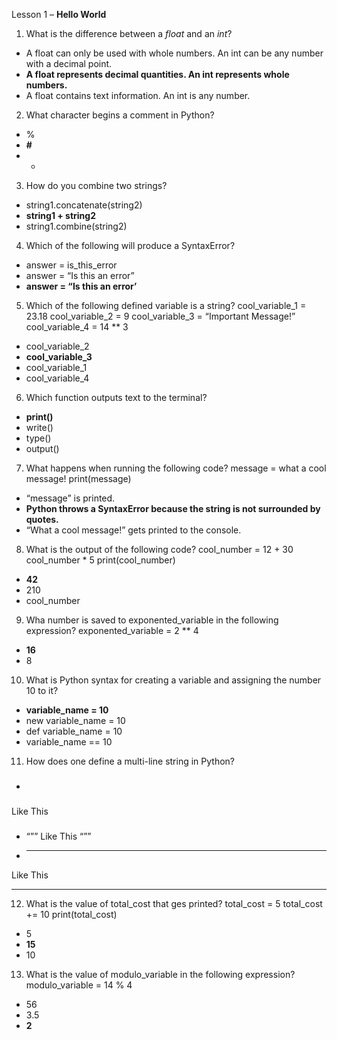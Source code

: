 Lesson 1 – **Hello World**

1.	What is the difference between a *float* and an *int*?
-	A float can only be used with whole numbers. An int can be any number with a decimal point.
-	**A float represents decimal quantities. An int represents whole numbers.**
-	A float contains text information. An int is any number.

2.	What character begins a comment in Python?
-	%
-	**#**
-	*

3.	How do you combine two strings?
-	string1.concatenate(string2)
-	**string1 + string2**
-	string1.combine(string2)

4.	Which of the following will produce a SyntaxError?
-	answer = is_this_error
-	answer = “Is this an error”
-	**answer = “Is this an error’**

5.	Which of the following defined variable is a string?
cool_variable_1 = 23.18
cool_variable_2 = 9
cool_variable_3 = “Important Message!”
cool_variable_4 = 14 ** 3
-	cool_variable_2
-	**cool_variable_3**
-	cool_variable_1
-	cool_variable_4

6.	Which function outputs text to the terminal?
-	**print()**
-	write()
-	type()
-	output()

7.	What happens when running the following code?
message = what a cool message!
print(message)
-	“message” is printed.
-	**Python throws a SyntaxError because the string is not surrounded by quotes.**
-	“What a cool message!” gets printed to the console.

8.	What is the output of the following code?
cool_number = 12 + 30
cool_number * 5
print(cool_number)
-	**42**
-	210
-	cool_number

9.	Wha number is saved to exponented_variable in the following expression?
exponented_variable = 2 ** 4
-	**16**
-	8

10.	What is Python syntax for creating a variable and assigning the number 10 to it?
-	**variable_name = 10**
-	new variable_name = 10
-	def variable_name = 10
-	variable_name == 10

11.	How does one define a multi-line string in Python?
-	###
Like
This
###
-	“””
Like
This
“””
-	***
Like
This
***

12.	What is the value of total_cost that ges printed?
total_cost = 5
total_cost += 10
print(total_cost)
-	5
-	**15**
-	10

13.	What is the value of modulo_variable in the following expression?
modulo_variable = 14 % 4
-	56
-	3.5
-	**2**
